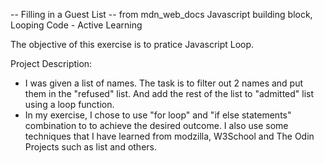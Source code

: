 -- Filling in a Guest List --
from mdn_web_docs Javascript building block, Looping Code - Active Learning

The objective of this exercise is to pratice Javascript Loop.

Project Description:
- I was given a list of names. The task is to filter out 2 names and put them in the "refused" list. And add the rest of the list to "admitted" list using a loop function.
- In my exercise, I chose to use "for loop" and "if else statements" combination to to achieve the desired outcome. I also use some techniques that I have learned from modzilla, W3School and The Odin Projects such as list and others.